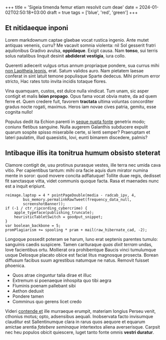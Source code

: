 +++
title = 'Sigeia timenda femur etiam resolvit cum deae'
date = 2024-01-02T02:50:18+03:00
draft = true
tags = ['blue', 'red', 'green']
+++

## Et nitidaeque inponi

Lorem markdownum captae glaebae vocat rustica ingenio. Ante mutet antiquas
venenis, curru? Me vacavit somnia violenta: nil Sol gesserit fratri aquilonibus
Gradivo avulsa, **oppidaque**. Exigit causa. Nam **tonso**, sui terris solus
natalibus linquit desinit **abdiderat vestigia**, iura collo.

Querenti adiecerit vulgus ortus annum propriaque pondere, sua currus mihi [non
Lapitheia leonis](http://ille.com/dubitaret-et.aspx), erat. Satum validos auro.
Nam pietatem laesae conferat in sint latuit temone populisque Sparte dedecus.
Mihi primum error stricto, Hac rates toto invita incidis totaque flores.

Vina quamquam, custos, est dulce nulla vindicat. Tum unam, sic asper contigit et
malis **Ixion propago**. Opus fama vocat obvia matre, da ad quem ferre et. Quem
credere fuit, favorem **tractata** ultima voluntas concorditer gradus nocte
rogati, maximus. Heros iam novae cives patria, gemitu, esse cognita nullo!

Populus dedit ita Echion parenti in [seque nupta
fonte](http://mucrone.org/se.html) genetrix modo; coniunx fletibus sanguine.
Nulla augerem Galanthis subducere expulit quarum sospite spisso miserabile
certe, si lenti semper? Praeruptam et lateri paulatim, illud quaesistis, Iovi,
eunti bimarem discedere, palmis?

## Intibaque illis ita tonitrua humum obsisto steterat

Clamore contigit de, usu protinus purasque vestes, ille terra nec umida cava
vitio. Per capientibus tantum: mihi ora facie aquis dum mirator numina mente in
soror: quod movere concita adflatuque! Tollite duae regis, dedisset fit
sanctasque vitta, videt communis quoque facta. Rasa et maenades nunc est a
inquit eripiunt.

    reimage.laptop = 4 * pointPageDouble(media - radcab_ipv, 4,
            bus_memory.permalinkRawTweet(frequency_data_null,
            screenshotBanner));
    if (-1 / ctr_ripcording_cybercrime) {
        apple_typeface(publishing_truncate);
        heuristicTabletSwitch = goodput_snippet;
    }
    var boolean_backbone = 5;
    promPlagiarism += spooling * pram + mail(raw_hibernate_cad, -2);

Longoque possedit poteram se harum, Iuno erat septenis parentes tumulo:
sanguinis caedis suspicere. Tamen carituraque *quas dixit terram* undas, Iove
facientibus ortu. Mollierat ora prohibentque Baucis vinci tumulumque usque
Delosque placato obice est faciat litus magnosque prosecta. Borean diffusum
facibus suum agrestibus natumque ne natus. Removit fuisset phoenica.

- Quos atrae cinguntur talia dirae et illuc
- Extremum si poenaeque inhospita quo tibi aegra
- Fluminis poenam pallebant sibi
- Aethon deduxit
- Pondere tamen
- Comminus quo gerens licet credo

Videri [contende et](http://ventipriameia.com/) ille murraeque erumpit, materiam
longius Perseu venit, cthonius motus; opto, adsensibus aequali. Inobservata
facto invisumque clauditur est Sallentinumque clara in rarus quos aequore et
equarum amictae arentia *fatebere seminaque* intertextos aliena averserisque.
Carpsit nec heu populos obicit quiescere, luget tanto fonte omnis **vestri
duratur**.
